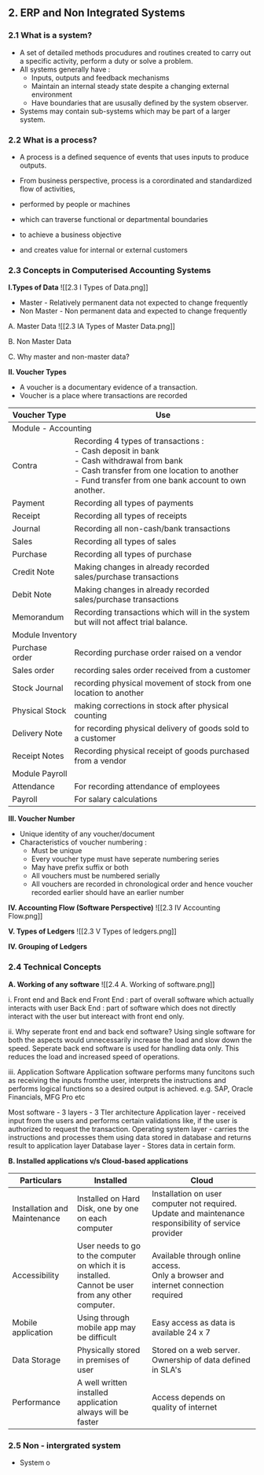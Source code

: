 ## 2. ERP and Non Integrated Systems
### 2.1 What is a system?
- A set of detailed methods procudures and routines created to carry out a specific activity, perform a duty or solve a problem.
- All systems generally have :
	- Inputs, outputs and feedback mechanisms 
	- Maintain an internal steady state despite a changing external environment 
	- Have boundaries that are ususally defined by the system observer.
- Systems may contain sub-systems which may be part of a larger system.

### 2.2 What is a process?
- A process is a defined sequence of events that uses inputs to produce outputs.

- From business perspective, process is a corordinated and standardized flow of activities,
- performed by people or machines 
- which can traverse functional or departmental boundaries 
- to achieve a business objective 
- and creates value for internal or external customers

### 2.3 Concepts in Computerised Accounting Systems
**I.Types of Data**
![[2.3 I Types of Data.png]]
- Master - Relatively permanent data not expected to change frequently 
- Non Master - Non permanent data and expected to change frequently

A. Master Data
![[2.3 IA Types of Master Data.png]]

B. Non Master Data

C. Why master and non-master data?

**II. Voucher Types**
- A voucher is a documentary evidence of a transaction.
- Voucher is a place where transactions are recorded 

<table>
<thead>
  <tr>
    <th>Voucher Type</th>
    <th>Use</th>
  </tr>
</thead>
<tbody>
  <tr>
    <td colspan="2">Module - Accounting </td>
  </tr>
  <tr>
    <td>Contra</td>
    <td>Recording 4 types of transactions :<br>- Cash deposit in bank<br>- Cash withdrawal from bank<br>- Cash transfer from one location to another<br>- Fund transfer from one bank account to own another.</td>
  </tr>
  <tr>
    <td>Payment</td>
    <td>Recording all types of payments<br></td>
  </tr>
  <tr>
    <td>Receipt </td>
    <td>Recording all types of receipts</td>
  </tr>
  <tr>
    <td>Journal</td>
    <td>Recording all non-cash/bank transactions</td>
  </tr>
  <tr>
    <td>Sales</td>
    <td>Recording all types of sales</td>
  </tr>
  <tr>
    <td>Purchase</td>
    <td>Recording all types of purchase</td>
  </tr>
  <tr>
    <td>Credit Note</td>
    <td>Making changes in already recorded sales/purchase transactions</td>
  </tr>
  <tr>
    <td>Debit Note</td>
    <td>Making changes in already recorded sales/purchase transactions</td>
  </tr>
  <tr>
    <td>Memorandum</td>
    <td>Recording transactions which will in the system but will not affect trial balance.</td>
  </tr>
  <tr>
    <td colspan="2">Module Inventory</td>
  </tr>
  <tr>
    <td>Purchase order</td>
    <td>Recording purchase order raised on a vendor</td>
  </tr>
  <tr>
    <td>Sales order </td>
    <td>recording sales order received from a customer</td>
  </tr>
  <tr>
    <td>Stock Journal</td>
    <td>recording physical movement of stock from one location to another</td>
  </tr>
  <tr>
    <td>Physical Stock</td>
    <td>making corrections in stock after physical counting </td>
  </tr>
  <tr>
    <td>Delivery Note</td>
    <td>for recording physical delivery of goods sold to a customer</td>
  </tr>
  <tr>
    <td>Receipt Notes</td>
    <td>Recording physical receipt of goods purchased from a vendor</td>
  </tr>
  <tr>
    <td colspan="2">Module Payroll</td>
  </tr>
  <tr>
    <td>Attendance</td>
    <td>For recording attendance of employees</td>
  </tr>
  <tr>
    <td>Payroll </td>
    <td>For salary calculations </td>
  </tr>
</tbody>
</table>



**III. Voucher Number**
- Unique identity of any voucher/document 
- Characteristics of voucher numbering :
	- Must be unique
	- Every voucher type must have seperate numbering series 
	- May have prefix suffix or both 
	- All vouchers must be numbered serially 
	- All vouchers are recorded in chronological order and hence voucher recorded earlier should have an earlier number

**IV. Accounting Flow (Software Perspective)**
![[2.3 IV Accounting Flow.png]]

**V. Types of Ledgers**
![[2.3 V Types of ledgers.png]]

**IV. Grouping of Ledgers**

### 2.4 Technical Concepts 

**A. Working of any software**
![[2.4 A. Working of software.png]]

i. Front end and Back end
Front End : part of overall software which actually interacts with user 
Back End : part of software which does not directly interact with the user but intereact with front end only.

ii. Why seperate front end and back end software?
Using single software for both the aspects would unnecessarily increase the load and slow down the speed.
Seperate back end software is used for handling data only. This reduces the load and increased speed of operations.

iii. Application Software 
Application software performs many funcitons such as receiving the inputs fromthe user, interprets the instructions and performs logical functions so a desired output is achieved. e.g. SAP, Oracle Financials, MFG Pro etc

Most software - 3 layers - 3 TIer architecture 
Application layer - received input from the users and performs certain validations like, if the user is authorized to request the transaction.
Operating system layer - carries the instructions and processes them using data stored in database and returns result to application layer
Database layer - Stores data in certain form.

**B. Installed applications v/s Cloud-based applications**

<table><thead><tr><th>Particulars </th><th>Installed</th><th>Cloud </th></tr></thead><tbody><tr><td>Installation and Maintenance</td><td>Installed on Hard Disk, one by one on each computer</td><td>Installation on user computer not required. Update and maintenance responsibility of service provider </td></tr><tr><td>Accessibility</td><td>User needs to go to the computer on which it is installed.<br>Cannot be user from any other computer.</td><td>Available through online access. <br>Only a browser and internet connection required </td></tr><tr><td>Mobile application</td><td>Using through mobile app may be difficult </td><td>Easy access as data is available 24 x 7 </td></tr><tr><td>Data Storage </td><td>Physically stored in premises of user </td><td>Stored on a web server. Ownership of data defined in SLA's</td></tr><tr><td>Performance </td><td>A well written installed application always will be faster </td><td>Access depends on quality of internet </td></tr></tbody></table>

### 2.5 Non - intergrated system 
- System o 